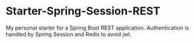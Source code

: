 # Starter-Spring-Session-REST
My personal starter for a Spring Boot REST application. Authentication is handled by Spring Session and Redis to avoid jwt.
